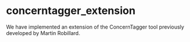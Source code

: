 # concerntagger_extension
We have implemented an extension of the ConcernTagger tool previously developed by Martin Robillard.
